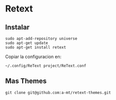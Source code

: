# Retext

## Instalar

    sudo apt-add-repository universe
    sudo apt-get update
    sudo apt-get install retext

Copiar la configuracion en:

    ~/.config/ReText project/ReText.conf

## Mas Themes

    git clone git@github.com:a-mt/retext-themes.git

